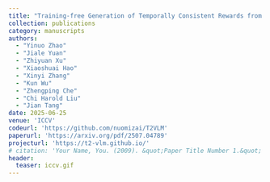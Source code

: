 ```yaml
---
title: "Training-free Generation of Temporally Consistent Rewards from VLMs"
collection: publications
category: manuscripts
authors:
  - "Yinuo Zhao" 
  - "Jiale Yuan" 
  - "Zhiyuan Xu"
  - "Xiaoshuai Hao"
  - "Xinyi Zhang"
  - "Kun Wu"
  - "Zhengping Che"
  - "Chi Harold Liu"
  - "Jian Tang"
date: 2025-06-25
venue: 'ICCV'
codeurl: 'https://github.com/nuomizai/T2VLM'
paperurl: 'https://arxiv.org/pdf/2507.04789'
projecturl: 'https://t2-vlm.github.io/'
# citation: 'Your Name, You. (2009). &quot;Paper Title Number 1.&quot; <i>Journal 1</i>. 1(1).'
header:
  teaser: iccv.gif
---
```

